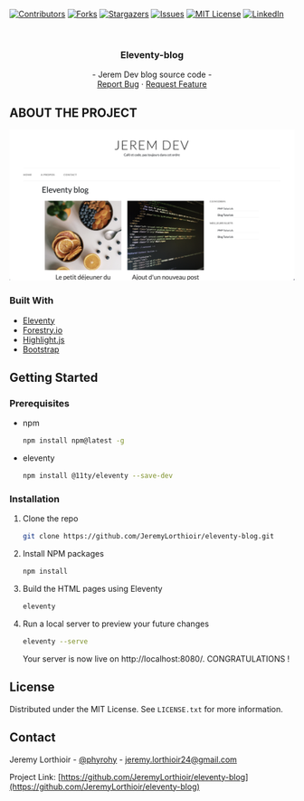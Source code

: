 <div id="top"></div>

[![Contributors][contributors-shield]][contributors-url]
[![Forks][forks-shield]][forks-url]
[![Stargazers][stars-shield]][stars-url]
[![Issues][issues-shield]][issues-url]
[![MIT License][license-shield]][license-url]
[![LinkedIn][linkedin-shield]][linkedin-url]



<!-- PROJECT LOGO -->
<br />
<div align="center">

<h3 align="center">Eleventy-blog</h3>

  <p align="center">
    - Jerem Dev blog source code -
    <br />
    <a href="https://github.com/JeremyLorthioir/eleventy-blog/issues">Report Bug</a>
    ·
    <a href="https://github.com/JeremyLorthioir/eleventy-blog/issues">Request Feature</a>
  </p>
</div>


<!-- ABOUT THE PROJECT -->
## ABOUT THE PROJECT

[![Jerem Dev Screen Shot][product-screenshot]](https://jerem-dev.vercel.app/)



### Built With

* [Eleventy](https://www.11ty.dev/)
* [Forestry.io](https://forestry.io/)
* [Highlight.js](https://highlightjs.org/)
* [Bootstrap](https://getbootstrap.com)


<!-- GETTING STARTED -->
## Getting Started

### Prerequisites

* npm
  ```sh
  npm install npm@latest -g
  ```

* eleventy
  ```sh
  npm install @11ty/eleventy --save-dev
  ```


### Installation

1. Clone the repo
   ```sh
   git clone https://github.com/JeremyLorthioir/eleventy-blog.git
   ```
2. Install NPM packages
   ```sh
   npm install
   ```
3. Build the HTML pages using Eleventy
    ```sh
   eleventy
   ```
4. Run a local server to preview your future changes
    ```sh
   eleventy --serve
   ```
   Your server is now live on http://localhost:8080/. CONGRATULATIONS ! 

<!-- LICENSE -->
## License

Distributed under the MIT License. See `LICENSE.txt` for more information.



<!-- CONTACT -->
## Contact

Jeremy Lorthioir - [@phyrohy](https://twitter.com/phyrohy) - jeremy.lorthioir24@gmail.com

Project Link: [https://github.com/JeremyLorthioir/eleventy-blog](https://github.com/JeremyLorthioir/eleventy-blog)

<!-- MARKDOWN LINKS & IMAGES -->
[contributors-shield]: https://img.shields.io/github/contributors/JeremyLorthioir/eleventy-blog.svg?style=for-the-badge
[contributors-url]: https://github.com/JeremyLorthioir/eleventy-blog/graphs/contributors
[forks-shield]: https://img.shields.io/github/forks/JeremyLorthioir/eleventy-blog.svg?style=for-the-badge
[forks-url]: https://github.com/JeremyLorthioir/eleventy-blog/network/members
[stars-shield]: https://img.shields.io/github/stars/JeremyLorthioir/eleventy-blog.svg?style=for-the-badge
[stars-url]: https://github.com/JeremyLorthioir/eleventy-blog/stargazers
[issues-shield]: https://img.shields.io/github/issues/JeremyLorthioir/eleventy-blog.svg?style=for-the-badge
[issues-url]: https://github.com/JeremyLorthioir/eleventy-blog/issues
[license-shield]: https://img.shields.io/github/license/JeremyLorthioir/eleventy-blog.svg?style=for-the-badge
[license-url]: https://github.com/JeremyLorthioir/eleventy-blog/blob/main/LICENSE.txt
[linkedin-shield]: https://img.shields.io/badge/-LinkedIn-black.svg?style=for-the-badge&logo=linkedin&colorB=555
[linkedin-url]: https://linkedin.com/in/jérémy-lorthioir/
[product-screenshot]: documentation/screenshot.png